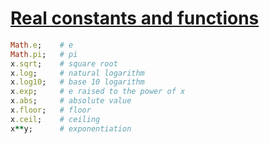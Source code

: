 [1]: http://rosettacode.org/wiki/Real_constants_and_functions

# [Real constants and functions][1]

```ruby
Math.e;    # e
Math.pi;   # pi
x.sqrt;    # square root
x.log;     # natural logarithm
x.log10;   # base 10 logarithm
x.exp;     # e raised to the power of x
x.abs;     # absolute value
x.floor;   # floor
x.ceil;    # ceiling
x**y;      # exponentiation
```